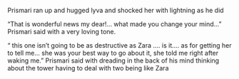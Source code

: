 Prismari ran up and hugged lyva and shocked her with lightning as he did 

“That is wonderful news my dear!... what made you change your mind...” Prismari said with a very loving tone. 

“ this one isn’t going to be as destructive as Zara .... is it.... as for getting her to tell me... she was your best way to go about it, she told me right after waking me.” Prismari said with dreading in the back of his mind thinking about the tower having to deal with two being like Zara